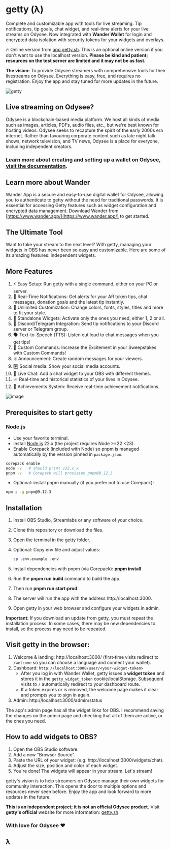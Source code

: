 # getty (λ)

Complete and customizable app with tools for live streaming. Tip notifications, tip goals, chat widget, and real-time alerts for your live streams on Odysee. Now integrated with **Wander Wallet** for login and encrypted data isolation with security tokens for your widgets and overlays.

🔥 Online version from [app.getty.sh](https://app.getty.sh/). This is an optional online version if you don't want to use the localhost version. **Please be kind and patient; resources on the test server are limited and it may not be as fast.**

**The vision:** To provide Odysee streamers with comprehensive tools for their livestreams on Odysee. Everything is easy, free, and requires no registration. Enjoy the app and stay tuned for more updates in the future.

![getty](https://thumbs.odycdn.com/a3a2b6dfa1498257a7c37ea4050e217b.webp)

## Live streaming on Odysee?

Odysee is a blockchain-based media platform. We host all kinds of media such as images, articles, PDFs, audio files, etc., but we're best known for hosting videos. Odysee seeks to recapture the spirit of the early 2000s era internet. Rather than favouring corporate content such as late night talk shows, network television, and TV news, Odysee is a place for everyone, including independent creators.

### Learn more about creating and setting up a wallet on Odysee, [visit the documentation](https://help.odysee.tv/category-monetization/).

## Learn more about Wander

Wander App is a secure and easy-to-use digital wallet for Odysee, allowing you to authenticate to getty without the need for traditional passwords. It is essential for accessing Getty features such as widget configuration and encrypted data management. Download Wander from [https://www.wander.app/](https://www.wander.app/) to get started.

## The Ultimate Tool

Want to take your stream to the next level? With getty, managing your widgets in OBS has never been so easy and customizable. Here are some of its amazing features: independent widgets.

## More Features

1. ⚡ Easy Setup: Run getty with a single command, either on your PC or server.
2. 🔔 Real-Time Notifications: Get alerts for your AR token tips, chat messages, donation goals and the latest tip instantly.
3. 🎨 Unlimited Customization: Change colors, fonts, styles, titles and more to fit your style.
4. 🔄 Standalone Widgets: Activate only the ones you need, either 1, 2 or all.
5. 📢 Discord/Telegram Integration: Send tip notifications to your Discord server or Telegram group.
6. 🗣 Text-to-Speech (TTS): Listen out loud to chat messages when you get tips!
7. 🎉 Custom Commands: Increase the Excitement in your Sweepstakes with Custom Commands!
8. ❇️ Announcement: Create random messages for your viewers.
9. #️⃣ Social media: Show your social media accounts.
10. 💬 Live Chat: Add a chat widget to your OBS with different themes.
11. 📈 Real-time and historical statistics of your lives in Odysee.
12. 🎉 Achievements System: Receive real-time achievement notifications.

![image](https://thumbs.odycdn.com/280350ed164307082a48e00ecc59b02a.webp)

## Prerequisites to start getty

### Node.js

- Use your favorite terminal.
- Install [Node.js](https://nodejs.org/) 22.x (the project requires Node >=22 <23).
- Enable Corepack (included with Node) so pnpm is managed automatically by the version pinned in `package.json`:

```bash
corepack enable
node -v   # should print v22.x.x
pnpm -v   # Corepack will provision pnpm@9.12.3
```

- Optional: install pnpm manually (if you prefer not to use Corepack):

```bash
npm i -g pnpm@9.12.3
```

## Installation

1. Install OBS Studio, Streamlabs or any software of your choice.
2. Clone this repository or download the files.
3. Open the terminal in the getty folder.
4. Optional: Copy env file and adjust values:

   ```bash
   cp .env.example .env
   ```

5. Install dependencies with pnpm (via Corepack): **pnpm install**
6. Run the **pnpm run build** command to build the app.
7. Then run **pnpm run start:prod**.
8. The server will run the app with the address http://localhost:3000.
9. Open getty in your web browser and configure your widgets in admin.

**Important:** If you download an update from getty, you must repeat the installation process. In some cases, there may be new dependencies to install, so the process may need to be repeated.

## Visit getty in the browser:

1. Welcome & landing: http://localhost:3000/ (first-time visits redirect to `/welcome` so you can choose a language and connect your wallet).
2. Dashboard: `http://localhost:3000/user/<your-widget-token>`
   - After you log in with Wander Wallet, getty issues a **widget token** and stores it in the `getty_widget_token` cookie/localStorage. Subsequent visits to `/` automatically redirect to your dashboard route.
   - If a token expires or is removed, the welcome page makes it clear and prompts you to sign in again.
3. Admin: http://localhost:3000/admin/status

The app's admin page has all the widget links for OBS. I recommend saving the changes on the admin page and checking that all of them are active, or the ones you need.

## How to add widgets to OBS?

1. Open the OBS Studio software.
2. Add a new "Browser Source".
3. Paste the URL of your widget: (e.g. http://localhost:3000/widgets/chat).
4. Adjust the size, position and color of each widget.
5. You're done! The widgets will appear in your stream. Let's stream!

getty's vision is to help streamers on Odysee manage their own widgets for community interaction. This opens the door to multiple options and resources never seen before. Enjoy the app and look forward to more updates in the future.

**This is an independent project; it is not an official Odysee product.** Visit **getty's official** website for more information: [getty.sh](https://getty.sh/).

### With love for Odysee ❤️

## λ
